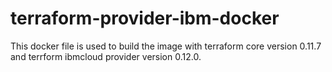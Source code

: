 # terraform-provider-ibm-docker

This docker file is used to build the image with terraform core version 0.11.7 and terrform ibmcloud provider version 0.12.0.
